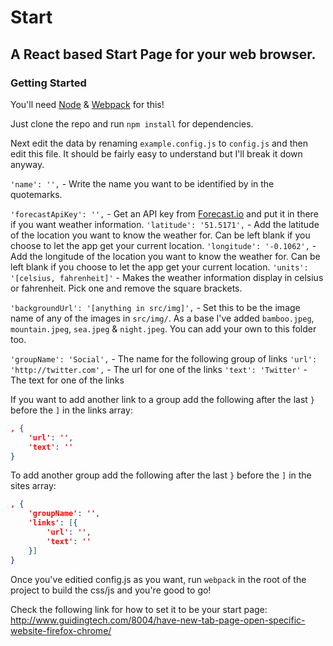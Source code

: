 # Start
## A React based Start Page for your web browser.

### Getting Started

You'll need [Node](http://nodejs.org/) & [Webpack](http://gruntjs.com/) for this!

Just clone the repo and run `npm install` for dependencies.

Next edit the data by renaming `example.config.js` to `config.js` and then edit this file. It should be fairly easy to understand but I'll break it down anyway.

`'name': '',` - Write the name you want to be identified by in the quotemarks.

`'forecastApiKey': '',` - Get an API key from [Forecast.io](https://developer.forecast.io/) and put it in there if you want weather information.
`'latitude': '51.5171',` - Add the latitude of the location you want to know the weather for. Can be left blank if you choose to let the app get your current location.
`'longitude': '-0.1062',` - Add the longitude of the location you want to know the weather for. Can be left blank if you choose to let the app get your current location.
`'units': '[celsius, fahrenheit]'` - Makes the weather information display in celsius or fahrenheit. Pick one and remove the square brackets.

`'backgroundUrl': '[anything in src/img]',` - Set this to be the image name of any of the images in `src/img/`. As a base I've added `bamboo.jpeg`, `mountain.jpeg`, `sea.jpeg` & `night.jpeg`. You can add your own to this folder too.

`'groupName': 'Social',` - The name for the following group of links
`'url': 'http://twitter.com',` - The url for one of the links
`'text': 'Twitter'` - The text for one of the links

If you want to add another link to a group add the following after the last `}` before the `]` in the links array:
```json
, {
	'url': '',
	'text': ''
}
```

To add another group add the following after the last `}` before the `]` in the sites array:

```json
, {
	'groupName': '',
	'links': [{
		'url': '',
		'text': ''
	}]
}
```

Once you've editied config.js as you want, run `webpack` in the root of the project to build the css/js and you're good to go!

Check the following link for how to set it to be your start page: http://www.guidingtech.com/8004/have-new-tab-page-open-specific-website-firefox-chrome/
